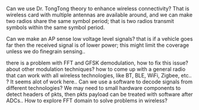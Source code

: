 Can we use Dr. TongTong theory to enhance wireless connectivity?
That is wireless card with multiple antennas are available around, and we can make two radios share the same symbol period; that is two radios transmit symbols within the same symbol period.

Can we make an AP sense low voltage level signals? that is if a vehicle goes far then the received signal is of lower power; this might limit the coverage unless we do finegrain sensing..

there is a problem with FFT and GFSK demodulation, how to fix this issue? about other modulation techniques? how to come up with a general radio that can work with all wireless technologies, like BT, BLE, WiFi, Zigbee, etc.. ? It seems alot of work here..
Can we use a software to decode signals from different technologies? We may need to small hardware components to detect headers of pkts, then pkts payload can be treated with software after ADCs..
How to explore FFT domain to solve problems in wireless?
